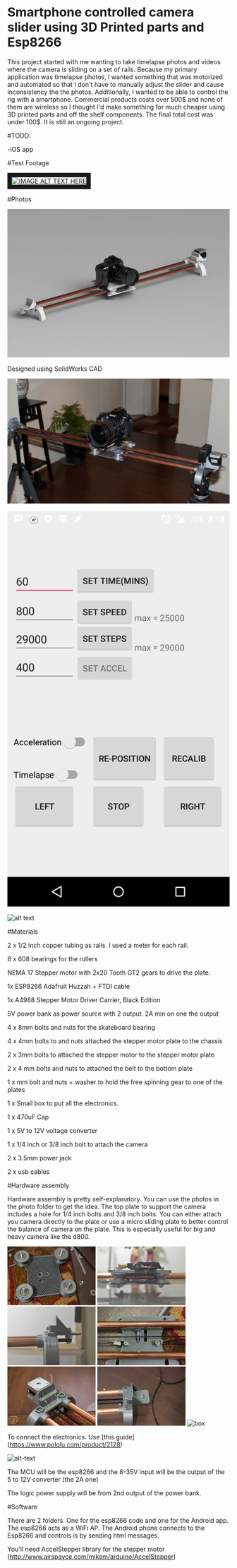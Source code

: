 # Smartphone controlled camera slider using 3D Printed parts and Esp8266

This project started with me wanting to take timelapse photos and videos where the camera is sliding on a set of rails. Because my primary application was timelapse photos, I wanted something that was motorized and automated so that I don't have to manually adjust the slider and cause inconsistency the the photos. Additionally, I wanted to be able to control the rig with a smartphone. Commercial products costs over 500$ and none of them are wireless so I thought I'd make something for much cheaper using 3D printed parts and off the shelf components. The final total cost was under 100$. It is still an ongoing project.

#TODO: 


-iOS app

#Test Footage 

<a href="http://www.youtube.com/watch?feature=player_embedded&v=VQx5hUlplgQ
" target="_blank"><img src="http://img.youtube.com/vi/VQx5hUlplgQ/0.jpg" 
alt="IMAGE ALT TEXT HERE" width="240" height="180" border="10" /></a>

#Photos 

![alt text](https://github.com/HanYangZhao/CameraSlider/blob/master/cad/render/1.JPG)

Designed using SolidWorks CAD

![alt text](https://github.com/HanYangZhao/CameraSlider/blob/master/Photos/DSC_0076-2_3000.jpg)

![alt text](https://github.com/HanYangZhao/CameraSlider/blob/master/Photos/app.png)

![alt text](https://github.com/HanYangZhao/CameraSlider/blob/master/Photos/DSC_7650.JPG)

#Materials

2 x  1/2 inch copper tubing as rails. I used a meter for each rail.

8 x 608 bearings for the rollers

NEMA 17 Stepper motor with 2x20 Tooth GT2 gears to drive the plate.

1x ESP8266 Adafruit Huzzah  + FTDI cable

1x A4988 Stepper Motor Driver Carrier, Black Edition

5V power bank as power source with 2 output. 2A min on one the output

4 x 8mm bolts and nuts for the skateboard bearing

4 x 4mm bolts to and nuts attached the stepper motor plate to the chassis

2 x 3mm bolts to attached the stepper motor to the stepper motor plate

2 x 4 mm bolts and nuts to attached the belt to the bottom plate

1 x  mm bolt and nuts + washer to hold the free spinning gear to one of the plates

1 x Small box to put all the electronics.

1 x 470uF Cap

1 x 5V to 12V voltage converter

1 x 1/4 inch or 3/8 inch bolt to attach the camera

2 x 3.5mm power jack

2 x usb cables

#Hardware assembly

Hardware assembly is pretty self-explanatory. You can use the photos in the photo folder to get the idea. The top plate to support the camera includes a hole for 1/4 inch bolts and 3/8 inch bolts. You can either attach you camera directly to the plate or use a micro sliding plate to better control the balance of camera on the plate. This is especially useful for big and heavy camera like the d800.

<img src="https://github.com/HanYangZhao/CameraSlider/blob/master/Photos/DSC_7224_3000.jpg" alt="plate" style="width: 200px;"/>
<img src="https://github.com/HanYangZhao/CameraSlider/blob/master/Photos/DSC_7653.JPG" alt="plate" style="width: 200px;"/>
<img src="https://github.com/HanYangZhao/CameraSlider/blob/master/Photos/DSC_7654.JPG" alt="plate" style="width: 200px;"/>
<img src="https://github.com/HanYangZhao/CameraSlider/blob/master/Photos/DSC_7225_3000.jpg" alt="plate" style="width: 200px;"/>
<img src="https://github.com/HanYangZhao/CameraSlider/blob/master/Photos/DSC_7220_3000.jpg" alt="plate" style="width: 200px;"/>
<img src="https://github.com/HanYangZhao/CameraSlider/blob/master/Photos/DSC_7223_3000.jpg" alt="plate" style="width: 200px;"/>
<img scr="https://github.com/HanYangZhao/CameraSlider/blob/master/Photos/DSC_7717-2_3000.jpg" alt="box" style="width: 200px;"/>


To connect the electronics. Use [this guide] (https://www.pololu.com/product/2128)

![alt-text](https://a.pololu-files.com/picture/0J4069.600.png)

The MCU will be the esp8266 and the 8-35V input will be the output of the 5 to 12V converter (the 2A one)

The logic power supply will be from 2nd output of the power bank.

#Software

There are 2 folders. One for the esp8266 code and one for the Android app. The esp8266 acts as a WiFi AP. The Android phone connects to the Esp8266 and controls is by sending html messages.

You'll need AccelStepper library for the stepper motor (http://www.airspayce.com/mikem/arduino/AccelStepper)





